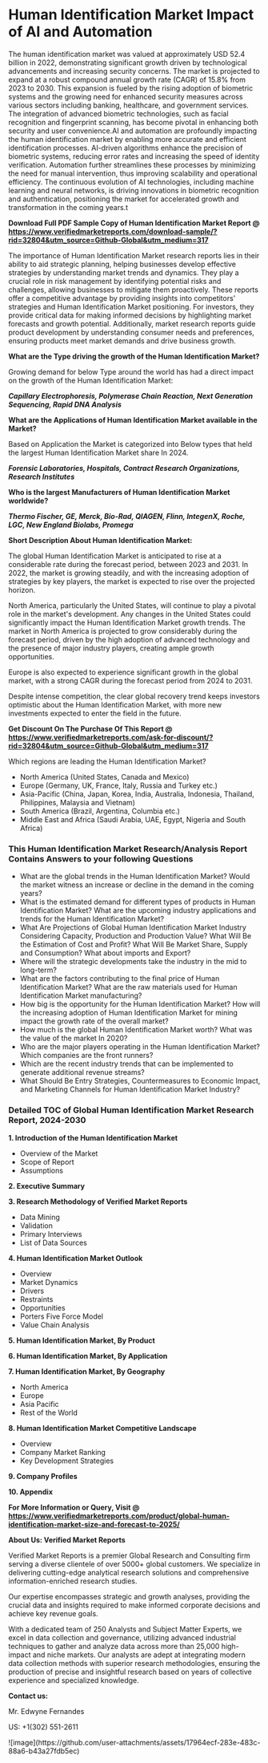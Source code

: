 <h1>Human Identification Market Impact of AI and Automation</h1>The human identification market was valued at approximately USD 52.4 billion in 2022, demonstrating significant growth driven by technological advancements and increasing security concerns. The market is projected to expand at a robust compound annual growth rate (CAGR) of 15.8% from 2023 to 2030. This expansion is fueled by the rising adoption of biometric systems and the growing need for enhanced security measures across various sectors including banking, healthcare, and government services. The integration of advanced biometric technologies, such as facial recognition and fingerprint scanning, has become pivotal in enhancing both security and user convenience.AI and automation are profoundly impacting the human identification market by enabling more accurate and efficient identification processes. AI-driven algorithms enhance the precision of biometric systems, reducing error rates and increasing the speed of identity verification. Automation further streamlines these processes by minimizing the need for manual intervention, thus improving scalability and operational efficiency. The continuous evolution of AI technologies, including machine learning and neural networks, is driving innovations in biometric recognition and authentication, positioning the market for accelerated growth and transformation in the coming years.t</p><p id="" class=""><strong>Download Full PDF Sample Copy of Human Identification Market Report @ <a href="https://www.verifiedmarketreports.com/download-sample/?rid=32804&utm_source=Github-Global&utm_medium=317" target="_blank">https://www.verifiedmarketreports.com/download-sample/?rid=32804&utm_source=Github-Global&utm_medium=317</a></strong></p><p>The importance of&nbsp;Human Identification Market research reports lies in their ability to aid strategic planning, helping businesses develop effective strategies by understanding market trends and dynamics. They play a crucial role in risk management by identifying potential risks and challenges, allowing businesses to mitigate them proactively. These reports offer a competitive advantage by providing insights into competitors' strategies and Human Identification Market positioning. For investors, they provide critical data for making informed decisions by highlighting market forecasts and growth potential. Additionally, market research reports guide product development by understanding consumer needs and preferences, ensuring products meet market demands and drive business growth.</p><p><strong>What are the&nbsp;Type driving the growth of the Human Identification Market?</strong></p><p id="" class="">Growing demand for below Type around the world has had a direct impact on the growth of the Human Identification Market:</p><em><strong>Capillary Electrophoresis, Polymerase Chain Reaction, Next Generation Sequencing, Rapid DNA Analysis</strong></em></p><strong>What are the&nbsp;Applications&nbsp;of Human Identification Market available in the Market?</strong></p><p id="" class="">Based on Application the Market is categorized into Below types that held the largest Human Identification Market share In 2024.</p><em><strong>Forensic Laboratories, Hospitals, Contract Research Organizations, Research Institutes</strong></em></p><strong>Who is the largest Manufacturers of Human Identification Market worldwide?</strong></p><p><em><strong>Thermo Fischer, GE, Merck, Bio-Rad, QIAGEN, Flinn, IntegenX, Roche, LGC, New England Biolabs, Promega</strong></em></p><p id="" class=""><strong>Short Description About Human Identification Market:</strong></p><p>The global Human Identification Market is anticipated to rise at a considerable rate during the forecast period, between 2023 and 2031. In 2022, the market is growing steadily, and with the increasing adoption of strategies by key players, the market is expected to rise over the projected horizon.</p><p>North America, particularly the United States, will continue to play a pivotal role in the market's development. Any changes in the United States could significantly impact the Human Identification Market growth trends. The market in North America is projected to grow considerably during the forecast period, driven by the high adoption of advanced technology and the presence of major industry players, creating ample growth opportunities.</p><p>Europe is also expected to experience significant growth in the global market, with a strong CAGR during the forecast period from 2024 to 2031.</p><p>Despite intense competition, the clear global recovery trend keeps investors optimistic about the Human Identification Market, with more new investments expected to enter the field in the future.</p><p id="" class=""><strong>Get Discount On The Purchase Of This Report @ <a href="https://www.verifiedmarketreports.com/ask-for-discount/?rid=32804&utm_source=Github-Global&utm_medium=317" target="_blank">https://www.verifiedmarketreports.com/ask-for-discount/?rid=32804&utm_source=Github-Global&utm_medium=317</a></strong></p>Which regions are leading the Human Identification Market?</p><ul><li>North America (United States, Canada and Mexico)</li><li>Europe (Germany, UK, France, Italy, Russia and Turkey etc.)</li><li>Asia-Pacific (China, Japan, Korea, India, Australia, Indonesia, Thailand, Philippines, Malaysia and Vietnam)</li><li>South America (Brazil, Argentina, Columbia etc.)</li><li>Middle East and Africa (Saudi Arabia, UAE, Egypt, Nigeria and South Africa)</li></ul><h3 id="" class="">This Human Identification Market Research/Analysis Report Contains Answers to your following Questions</h3><ul><li>What are the global trends in the Human Identification Market? Would the market witness an increase or decline in the demand in the coming years?</li><li>What is the estimated demand for different types of products in Human Identification Market? What are the upcoming industry applications and trends for the Human Identification Market?</li><li>What Are Projections of Global Human Identification Market Industry Considering Capacity, Production and Production Value? What Will Be the Estimation of Cost and Profit? What Will Be Market Share, Supply and Consumption? What about imports and Export?</li><li>Where will the strategic developments take the industry in the mid to long-term?</li><li>What are the factors contributing to the final price of Human Identification Market? What are the raw materials used for Human Identification Market manufacturing?</li><li>How big is the opportunity for the Human Identification Market? How will the increasing adoption of Human Identification Market for mining impact the growth rate of the overall market?</li><li>How much is the global Human Identification Market worth? What was the value of the market In 2020?</li><li>Who are the major players operating in the Human Identification Market? Which companies are the front runners?</li><li>Which are the recent industry trends that can be implemented to generate additional revenue streams?</li><li>What Should Be Entry Strategies, Countermeasures to Economic Impact, and Marketing Channels for Human Identification Market Industry?</li></ul><h3 id="" class="">Detailed TOC of Global Human Identification Market Research Report, 2024-2030</h3><p id="" class=""><strong>1. Introduction of the Human Identification Market</strong></p><ul><li>Overview of the Market</li><li>Scope of Report</li><li>Assumptions</li></ul><p id="" class=""><strong>2. Executive Summary</strong></p><p id="" class=""><strong>3. Research Methodology of Verified Market Reports</strong></p><ul><li>Data Mining</li><li>Validation</li><li>Primary Interviews</li><li>List of Data Sources</li></ul><p id="" class=""><strong>4. Human Identification Market Outlook</strong></p><ul><li>Overview</li><li>Market Dynamics</li><li>Drivers</li><li>Restraints</li><li>Opportunities</li><li>Porters Five Force Model</li><li>Value Chain Analysis</li></ul><p id="" class=""><strong>5. Human Identification Market, By Product</strong></p><p id="" class=""><strong>6. Human Identification Market, By Application</strong></p><p id="" class=""><strong>7. Human Identification Market, By Geography</strong></p><ul><li>North America</li><li>Europe</li><li>Asia Pacific</li><li>Rest of the World</li></ul><p id="" class=""><strong>8. Human Identification Market Competitive Landscape</strong></p><ul><li>Overview</li><li>Company Market Ranking</li><li>Key Development Strategies</li></ul><p id="" class=""><strong>9. Company Profiles</strong></p><p id="" class=""><strong>10. Appendix</strong></p><p id="" class=""><strong>For More Information or Query, Visit @ <a href="https://www.verifiedmarketreports.com/product/global-human-identification-market-size-and-forecast-to-2025/" target="_blank">https://www.verifiedmarketreports.com/product/global-human-identification-market-size-and-forecast-to-2025/</a></strong></p><p id="" class=""><strong>About Us: Verified Market Reports</strong></p><p id="" class="">Verified Market Reports is a premier Global Research and Consulting firm serving a diverse clientele of over 5000+ global customers. We specialize in delivering cutting-edge analytical research solutions and comprehensive information-enriched research studies.</p><p id="" class="">Our expertise encompasses strategic and growth analyses, providing the crucial data and insights required to make informed corporate decisions and achieve key revenue goals.</p><p id="" class="">With a dedicated team of 250 Analysts and Subject Matter Experts, we excel in data collection and governance, utilizing advanced industrial techniques to gather and analyze data across more than 25,000 high-impact and niche markets. Our analysts are adept at integrating modern data collection methods with superior research methodologies, ensuring the production of precise and insightful research based on years of collective experience and specialized knowledge.</p><p id="" class=""><strong>Contact us:</strong></p><p id="" class="">Mr. Edwyne Fernandes</p><p id="" class="">US: +1(302) 551-2611</p>
![image](https://github.com/user-attachments/assets/17964ecf-283e-483c-88a6-b43a27fdb5ec)

